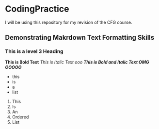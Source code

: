 # CodingPractice
I will be using this repository for my revision of the CFG course.

## Demonstrating Makrdown Text Formatting Skills
### This is a level 3 Heading
**This is Bold Text**
*This is Italic Text ooo*
***This is Bold and Italic Text OMG OOOOO***

- this
- is
- a
- list

1. This
2. Is
3. An
4. Ordered
5. List
